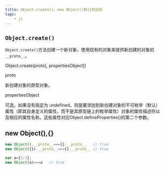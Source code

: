 ```yaml
---
title: Object.create()、new Object()和{}的区别
tags:
    - js
---
```


## `Object.create()`

`Object.create()`方法创建一个新对象，使用现有的对象来提供新创建的对象的`__proto__`。

Object.create(proto[, propertiesObject])

proto

新创建对象的原型对象。

propertiesObject

可选。如果没有指定为 undefined，则是要添加到新创建对象的不可枚举（默认）属性（即其自身定义的属性，而不是其原型链上的枚举属性）对象的属性描述符以及相应的属性名称。这些属性对应Object.defineProperties()的第二个参数。

## new Object(),{}

```js
new Object().__proto__==={}.__proto__   // true
new Object({}).__proto__==={}.__proto__ // true

var a={1:1};
new Object(a)===a   // true
```
